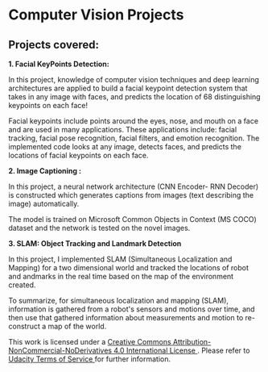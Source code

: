 # Computer Vision Projects

## Projects covered:


<b> 1. Facial KeyPoints Detection:  </b> <p> In this project, knowledge of computer vision techniques and deep learning architectures are applied to build a facial keypoint detection system that takes in any image with faces, and predicts the location of 68 distinguishing keypoints on each face!</p>

<p>Facial keypoints include points around the eyes, nose, and mouth on a face and are used in many applications. These applications include: facial tracking, facial pose recognition, facial filters, and emotion recognition. The implemented code looks at any image, detects faces, and predicts the locations of facial keypoints on each face. </p>

<b> 2. Image Captioning :</b> <p>In this project,  a neural network architecture (CNN Encoder- RNN Decoder) is constructed which generates captions from images (text describing the image) automatically.  </p>
  
The model is trained on Microsoft Common Objects in Context (MS COCO) dataset and the network is tested on the novel images.</p>

<b>3. SLAM: Object Tracking and Landmark Detection </b> <p> In this project, I implemented SLAM (Simultaneous Localization and Mapping) for a two dimensional world and tracked the locations of robot and andmarks in the real time based on the map of the environment created.</p>
<p> To summarize, for simultaneous localization and mapping (SLAM), information is gathered from a robot's sensors and motions over time, and then use that gathered information about measurements and motion to re-construct a map of the world. </p>

This work is licensed under a <a href= "https://creativecommons.org/licenses/by-nc-nd/4.0/"> Creative Commons Attribution-NonCommercial-NoDerivatives 4.0 International License </a>. Please refer to <a href="https://www.udacity.com/legal">Udacity Terms of Service </a>for further information.
